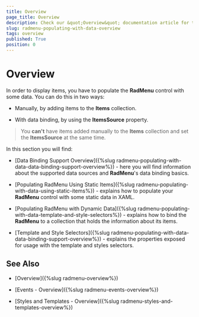 ```yaml
---
title: Overview
page_title: Overview
description: Check our &quot;Overview&quot; documentation article for the RadMenu {{ site.framework_name }} control.
slug: radmenu-populating-with-data-overview
tags: overview
published: True
position: 0
---
```


# Overview

In order to display items, you have to populate the __RadMenu__ control with some data. You can do this in two ways:

* Manually, by adding items to the __Items__ collection. 

* With data binding, by using the __ItemsSource__ property.

>You __can't__ have items added manually to the __Items__ collection and set the __ItemsSource__ at the same time.

In this section you will find:

* [Data Binding Support Overview]({%slug radmenu-populating-with-data-data-binding-support-overview%}) - here you will find information about the supported data sources and __RadMenu__'s data binding basics.

* [Populating RadMenu Using Static Items]({%slug radmenu-populating-with-data-using-static-items%}) - explains how to populate your __RadMenu__ control with some static data in XAML.

* [Populating RadMenu with Dynamic Data]({%slug radmenu-populating-with-data-template-and-style-selectors%}) - explains how to bind the __RadMenu__ to a collection that holds the information about its items.

* [Template and Style Selectors]({%slug radmenu-populating-with-data-data-binding-support-overview%}) - explains the properties exposed for usage with the template and styles selectors.

## See Also

 * [Overview]({%slug radmenu-overview%})

 * [Events - Overview]({%slug radmenu-events-overview%})

 * [Styles and Templates - Overview]({%slug radmenu-styles-and-templates-overview%})
